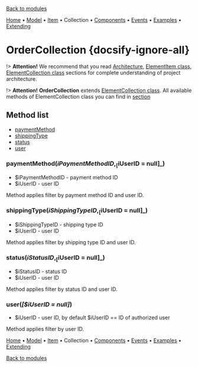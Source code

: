 [Back to modules](modules/home.md)

[Home](modules/order/home.md)
• [Model](modules/order/model/model.md)
• [Item](modules/order/item/item.md)
• Collection
• [Components](modules/order/component/component.md)
• [Events](modules/order/event/event.md)
• [Examples](modules/order/examples/examples.md)
• [Extending](modules/order/extending/extending.md)

# OrderCollection {docsify-ignore-all}
     
!> **Attention!**  We recommend that you read [Architecture](architecture/architecture), [ElementItem class](architecture/item-class/item-class.md),
[ElementCollection class](architecture/collection-class/collection-class.md) sections for complete understanding of  project architecture.

!> **Attention!** **OrderCollection** extends [ElementCollection class](architecture/collection-class/collection-class.md).
All available methods of ElementCollection class you can find in [section](architecture/collection-class/collection-class.md#method-list) 

## Method list

* [paymentMethod](#paymentmethodipaymentmethodid-iuserid-null)
* [shippingType](#shippingtypeishippingtypeid-iuserid-null)
* [status](#statusistatusid-iuserid-null)
* [user](#useriuserid-null)

### paymentMethod($iPaymentMethodID, _[$iUserID = null]_)
  * $iPaymentMethodID - payment method ID
  * $iUserID - user ID

Method applies filter by payment method ID and user ID.

### shippingType($iShippingTypeID, _[$iUserID = null]_)
  * $iShippingTypeID - shipping type ID
  * $iUserID - user ID

Method applies filter by shipping type ID and user ID.

### status($iStatusID, _[$iUserID = null]_)
  * $iStatusID - status ID
  * $iUserID - user ID

Method applies filter by status ID and user ID.

### user(_[$iUserID = null]_)
  * $iUserID - user ID, by default $iUserID == ID of authorized user

Method applies filter by user ID.

[Home](modules/order/home.md)
• [Model](modules/order/model/model.md)
• [Item](modules/order/item/item.md)
• Collection
• [Components](modules/order/component/component.md)
• [Events](modules/order/event/event.md)
• [Examples](modules/order/examples/examples.md)
• [Extending](modules/order/extending/extending.md)

[Back to modules](modules/home.md)